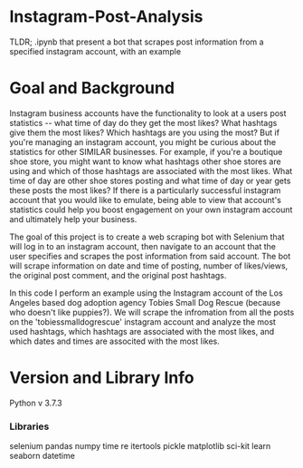 # Instagram-Post-Analysis
TLDR; .ipynb that present a bot that scrapes post information from a specified instagram account, with an example 

# Goal and Background
Instagram business accounts have the functionality to look at a users post statistics -- what time of day do they get the most likes? What hashtags give them the most likes? Which hashtags are you using the most? But if you're managing an instagram account, you might be curious about the statistics for other SIMILAR businesses. For example, if you're a boutique shoe store, you might want to know what hashtags other shoe stores are using and which of those hashtags are associated with the most likes. What time of day are other shoe stores posting and what time of day or year gets these posts the most likes? If there is a particularly successful instagram account that you would like to emulate, being able to view that account's statistics could help you boost engagement on your own instagram account and ultimately help your business.

The goal of this project is to create a web scraping bot with Selenium that will log in to an instagram account, then navigate to an account that the user specifies and scrapes the post information from said account. The bot will scrape information on date and time of posting, number of likes/views, the original post comment, and the original post hashtags.

In this code I perform an example using the Instagram account of the Los Angeles based dog adoption agency Tobies Small Dog Rescue (because who doesn't like puppies?). We will scrape the infromation from all the posts on the 'tobiessmalldogrescue' instagram account and analyze the most used hashtags, which hashtags are associated with the most likes, and which dates and times are associted with the most likes.

# Version and Library Info

Python v 3.7.3

### Libraries
selenium
pandas
numpy
time
re
itertools
pickle
matplotlib
sci-kit learn
seaborn
datetime
